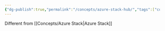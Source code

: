 ```yaml
---
{"dg-publish":true,"permalink":"/concepts/azure-stack-hub/","tags":["concept/SRE/cloud/azure"]}
---
```


Different from [[Concepts/Azure Stack\|Azure Stack]]
